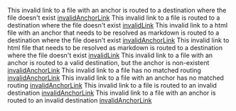 This invalid link to a file with an anchor is routed to a destination where the file doesn't exist [invalidAnchorLink](../dir/invalidLink.md#does-not-exist)
This invalid link to a file is routed to a destination where the file doesn't exist [invalidLink](../dir/invalidLink.md)
This invalid link to a html file with an anchor that needs to be resolved as markdown is routed to a destination where the file doesn't exist [invalidAnchorLink](../dir/invalidLink.html#does-not-exist)
This invalid link to html file that needs to be resolved as markdown is routed to a destination where the file doesn't exist [invalidLink](../dir/invalidLink.html)
This invalid link to a file with an anchor is routed to a valid destination, but the anchor is non-existent [invalidAnchorLink](../../subDir/linkTestFile.md#header-7)
This invalid link to a file has no matched routing [invalidAnchorLink](../../dir/subDir/linkTestFile.md)
This invalid link to a file with an anchor has no matched routing [invalidAnchorLink](../../dir/subDir/linkTestFile.md#header-7)
This invalid link to a file is routed to an invalid destination [invalidAnchorLink](../dir/subDir/linkTestFile.md)
This invalid link to a file with an anchor is routed to an invalid destination [invalidAnchorLink](../dir/subdir/linkTestFile.md#header-7)